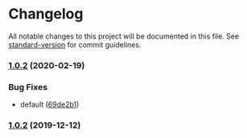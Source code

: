 # Changelog

All notable changes to this project will be documented in this file. See [standard-version](https://github.com/conventional-changelog/standard-version) for commit guidelines.

### [1.0.2](https://github.com/freedomsex/key-value-storage/compare/v1.0.1...v1.0.2) (2020-02-19)


### Bug Fixes

* default ([69de2b1](https://github.com/freedomsex/key-value-storage/commit/69de2b10584a7e9edfa7e57e8fd233cb00de373c))

### [1.0.2](https://github.com/freedomsex/key-value-storage/compare/v1.0.1...v1.0.2) (2019-12-12)
